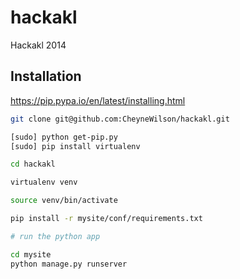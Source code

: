 hackakl
=======

Hackakl 2014


## Installation

https://pip.pypa.io/en/latest/installing.html

```bash
git clone git@github.com:CheyneWilson/hackakl.git

[sudo] python get-pip.py
[sudo] pip install virtualenv

cd hackakl

virtualenv venv

source venv/bin/activate

pip install -r mysite/conf/requirements.txt

# run the python app

cd mysite
python manage.py runserver
```